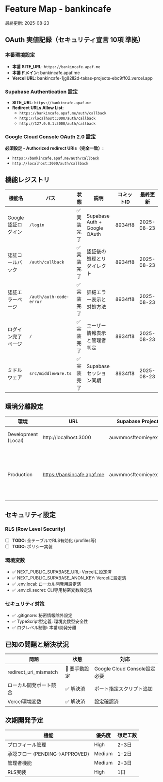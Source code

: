 # Feature Map - bankincafe

最終更新: 2025-08-23

## OAuth 実値記録（セキュリティ宣言 10項 準拠）

### 本番環境設定
- **本番 SITE_URL**: `https://bankincafe.apaf.me`
- **本番ドメイン**: bankincafe.apaf.me
- **Vercel URL**: bankincafe-1jg82ll2d-takas-projects-ebc9ff02.vercel.app

### Supabase Authentication 設定
- **SITE_URL**: `https://bankincafe.apaf.me`
- **Redirect URLs Allow List**:
  - `https://bankincafe.apaf.me/auth/callback`
  - `http://localhost:3000/auth/callback`
  - `http://127.0.0.1:3000/auth/callback`

### Google Cloud Console OAuth 2.0 設定
**必須設定 - Authorized redirect URIs（完全一致）:**
- `https://bankincafe.apaf.me/auth/callback`
- `http://localhost:3000/auth/callback`

## 機能レジストリ

| 機能名 | パス | 状態 | 説明 | コミットID | 最終更新 |
|--------|------|------|------|-----------|----------|
| Google認証ログイン | `/login` | ✅ 実装完了 | Supabase Auth + Google OAuth | 8934ff8 | 2025-08-23 |
| 認証コールバック | `/auth/callback` | ✅ 実装完了 | 認証後の処理とリダイレクト | 8934ff8 | 2025-08-23 |
| 認証エラーページ | `/auth/auth-code-error` | ✅ 実装完了 | 詳細エラー表示と対処方法 | 8934ff8 | 2025-08-23 |
| ログイン完了ページ | `/` | ✅ 実装完了 | ユーザー情報表示と管理者判定 | 8934ff8 | 2025-08-23 |
| ミドルウェア | `src/middleware.ts` | ✅ 実装完了 | Supabaseセッション同期 | 8934ff8 | 2025-08-23 |

## 環境分離設定

| 環境 | URL | Supabase Project | 状態 |
|------|-----|------------------|------|
| Development (Local) | http://localhost:3000 | auwmmosfteomieyexkeh | ✅ 設定済 |
| Production | https://bankincafe.apaf.me | auwmmosfteomieyexkeh | ✅ デプロイ済・動作確認済 |

## セキュリティ設定

### RLS (Row Level Security)
- [ ] **TODO**: 全テーブルでRLS有効化 (profiles等)
- [ ] **TODO**: ポリシー実装

### 環境変数
- ✅ NEXT_PUBLIC_SUPABASE_URL: Vercelに設定済
- ✅ NEXT_PUBLIC_SUPABASE_ANON_KEY: Vercelに設定済
- ✅ .env.local: ローカル開発用設定済
- ✅ .env.cli.secret: CLI専用秘密変数設定済

### セキュリティ対策
- ✅ .gitignore: 秘密情報除外設定
- ✅ TypeScript型定義: 環境変数型安全性
- ✅ ログレベル制御: 本番/開発分離

## 已知の問題と解決状況

| 問題 | 状態 | 対応 |
|------|------|------|
| redirect_uri_mismatch | 🔄 要手動設定 | Google Cloud Console設定必要 |
| ローカル開発ポート競合 | ✅ 解決済 | ポート指定スクリプト追加 |
| Vercel環境変数 | ✅ 解決済 | 設定確認済 |

## 次期開発予定

| 機能 | 優先度 | 想定工数 |
|------|--------|----------|
| プロフィール管理 | High | 2-3日 |
| 承認フロー (PENDING→APPROVED) | Medium | 1-2日 |
| 管理者機能 | Medium | 2-3日 |
| RLS実装 | High | 1日 |
